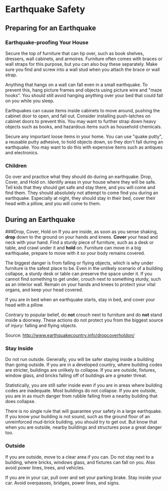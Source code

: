 # Earthquake Safety

## Preparing for an Earthquake
### Earthquake-proofing Your House
Secure the top of furniture that can tip over, such as book shelves, dressers, wall cabinets, and armoires. Furniture often comes with braces or wall straps for this purpose, but you can also buy these separately. Make sure you find and screw into a wall stud when you attach the brace or wall strap.

Anything that hangs on a wall can fall even in a small earthquake. To prevent this, hang picture frames and objects using picture wire and "maze hooks". You should still avoid hanging anything over your bed that could fall on you while you sleep.

Earthquakes can cause items inside cabinets to move around, pushing the cabinet door to open, and fall out. Consider installing push-latches on cabinet doors to prevent this. You may want to further strap down heavy objects such as books, and hazardous items such as household chemicals.

Secure any important loose items in your home. You can use "quake putty", a reusable putty adhesive, to hold objects down, so they don't fall during an earthquake. You may want to do this with expensive items such as antiques and electronics.

### Children
Go over and practice what they should do during an earthquake: Drop, Cover, and Hold on. Identify areas in your house where they will be safe. Tell kids that they should get safe and stay there, and you will come and find them. They should absolutely not attempt to come find you during an earthquake. Especially at night, they should stay in their bed, cover their head with a pillow, and you will come to them.

## During an Earthquake
###Drop, Cover, Hold on
If you are inside, as soon as you sense shaking, **drop** down to the ground on your hands and knees. **Cover** your head and neck with your hand. Find a sturdy piece of furniture, such as a desk or table, and crawl under it and **hold** on. Furniture can move in a big earthquake, prepare to move with it so your body remains covered.

The biggest danger is from falling or flying objects, which is why under furniture is the safest place to be. Even in the unlikely scenario of a building collapse, a sturdy desk or table can preserve the space under it. If you cannot find something to get under, crouch next to something sturdy, such as an interior wall. Remain on your hands and knees to protect your vital organs, and keep your head covered. 

If you are in bed when an earthquake starts, stay in bed, and cover your head with a pillow.

Contrary to popular belief, do **not** crouch next to furniture and do **not** stand inside a doorway. These actions do not protect you from the biggest source of injury: falling and flying objects.

Source: http://www.earthquakecountry.info/dropcoverholdon/

### Stay Inside
Do not run outside. Generally, you will be safer staying inside a building than going outside. If you are in a developed country, where building codes are stricter, buildings are unlikely to collapse. If you are outside, fixtures, window glass, and bricks falling off of buildings are a greater threat.

Statistically, you are still safer inside even if you are in areas where building codes are inadequate. Most buildings do not collapse. If you are outside, you are in as much danger from rubble falling from a nearby building that does collapse.

There is no single rule that will guarantee your safety in a large earthquake. If you know your building is not sound, such as the ground floor of an unreinforced mud-brick building, you should try to get out. But know that when you are outside, nearby buildings and structures pose a great danger too.

### Outside
If you are outside, move to a clear area if you can. Do not stay next to a building, where bricks, windows glass, and fixtures can fall on you. Also avoid power lines, trees, and vehicles.

If you are in your car, pull over and set your parking brake. Stay inside your car. Avoid overpasses, bridges, power lines, and signs.
